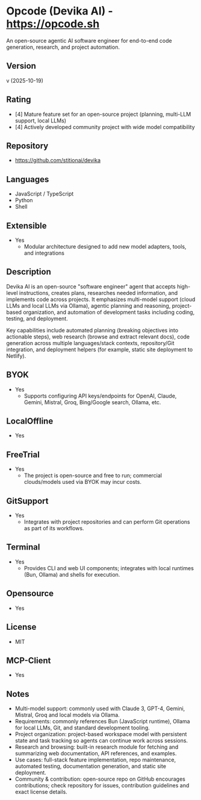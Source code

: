 # Opcode (Devika AI) - https://opcode.sh
An open-source agentic AI software engineer for end-to-end code generation, research, and project automation.
## Version
v (2025-10-19)
## Rating
- [4] Mature feature set for an open-source project (planning, multi-LLM support, local LLMs)
- [4] Actively developed community project with wide model compatibility
## Repository
- https://github.com/stitionai/devika
## Languages
- JavaScript / TypeScript
- Python
- Shell
## Extensible
- Yes
  - Modular architecture designed to add new model adapters, tools, and integrations
## Description
Devika AI is an open-source "software engineer" agent that accepts high-level instructions, creates plans, researches needed information, and implements code across projects. It emphasizes multi-model support (cloud LLMs and local LLMs via Ollama), agentic planning and reasoning, project-based organization, and automation of development tasks including coding, testing, and deployment.

Key capabilities include automated planning (breaking objectives into actionable steps), web research (browse and extract relevant docs), code generation across multiple languages/stack contexts, repository/Git integration, and deployment helpers (for example, static site deployment to Netlify).
## BYOK
- Yes
  - Supports configuring API keys/endpoints for OpenAI, Claude, Gemini, Mistral, Groq, Bing/Google search, Ollama, etc.
## LocalOffline
- Yes
## FreeTrial
- Yes
  - The project is open-source and free to run; commercial clouds/models used via BYOK may incur costs.
## GitSupport
- Yes
  - Integrates with project repositories and can perform Git operations as part of its workflows.
## Terminal
- Yes
  - Provides CLI and web UI components; integrates with local runtimes (Bun, Ollama) and shells for execution.
## Opensource
- Yes
## License
- MIT
## MCP-Client
- Yes
## Notes
- Multi-model support: commonly used with Claude 3, GPT-4, Gemini, Mistral, Groq and local models via Ollama.
- Requirements: commonly references Bun (JavaScript runtime), Ollama for local LLMs, Git, and standard development tooling.
- Project organization: project-based workspace model with persistent state and task tracking so agents can continue work across sessions.
- Research and browsing: built-in research module for fetching and summarizing web documentation, API references, and examples.
- Use cases: full-stack feature implementation, repo maintenance, automated testing, documentation generation, and static site deployment.
- Community & contribution: open-source repo on GitHub encourages contributions; check repository for issues, contribution guidelines and exact license details.


